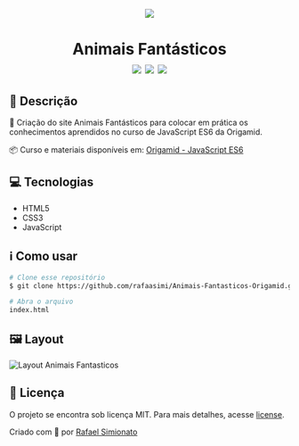 <p align="center"><img src="/imagem/lobo.png"></p> 
<h1 align="center">Animais Fantásticos<br><img src="https://img.shields.io/github/repo-size/rafaasimi/Animais-Fantasticos-Origamid"> <img src="https://img.shields.io/github/last-commit/rafaasimi/Animais-Fantasticos-Origamid"> <img src="https://img.shields.io/github/license/rafaasimi/Animais-Fantasticos-Origamid"></h1>


## 🔖 Descrição
🐺 Criação do site Animais Fantásticos para colocar em prática os conhecimentos aprendidos no curso de JavaScript ES6 da Origamid.


📦 Curso e materiais disponíveis em: [Origamid - JavaScript ES6](https://www.origamid.com/curso/javascript-completo-es6)

## 💻 Tecnologias

* HTML5
* CSS3
* JavaScript

## ℹ️ Como usar
```bash
# Clone esse repositório
$ git clone https://github.com/rafaasimi/Animais-Fantasticos-Origamid.git

# Abra o arquivo
index.html
```


## 🖼 Layout
![Layout Animais Fantasticos](/imagem/layout.png)

## 📝 Licença
O projeto se encontra sob licença MIT. Para mais detalhes, acesse [license](LICENSE).

Criado com 💙 por [Rafael Simionato](https://github.com/rafaasimi/)
